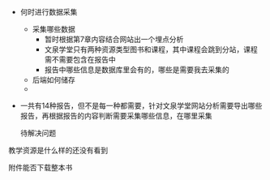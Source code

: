- 何时进行数据采集
  - 采集哪些数据
    - 暂时根据第7章内容结合网站出一个埋点分析
    - 文泉学堂只有两种资源类型图书和课程，其中课程会跳到分站，课程需不需要包含在报告中
    - 报告中哪些信息是数据库里会有的，哪些是需要我去采集的
  - 后端如何储存
  - 

- 一共有14种报告，但不是每一种都需要，针对文泉学堂网站分析需要导出哪些报告，再根据报告的内容判断需要采集哪些信息，在哪里采集 

  待解决问题

教学资源是什么样的还没有看到

附件能否下载整本书